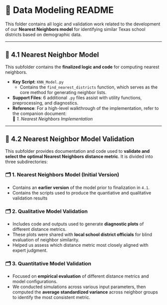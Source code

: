 # 📁 Data Modeling README

This folder contains all logic and validation work related to the development of our **Nearest Neighbors model** for identifying similar Texas school districts based on demographic data.

---

## 📂 4.1 Nearest Neighbor Model

This subfolder contains the **finalized logic and code** for computing nearest neighbors.

- **Key Script**: `KNN_Model.py`  
  - Contains the `find_nearest_districts` function, which serves as the core method for generating neighbor lists.
- **Support Files**: 6 additional `.py` files assist with utility functions, preprocessing, and diagnostics.
- **Reference**: For a high-level walkthrough of the implementation, refer to the companion document:  
  📄 *1. Nearest Neighbors Implementation*

---

## 📂 4.2 Nearest Neighbor Model Validation

This subfolder provides documentation and code used to **validate and select the optimal Nearest Neighbors distance metric**. It is divided into three subdirectories:

### 🗂️ 1. Nearest Neighbors Model (Initial Version)

- Contains an **earlier version** of the model prior to finalization in `4.1`.
- Contains the scripts used to produce the quantiative and qualitative validation results

### 🗂️ 2. Qualitative Model Validation

- Includes code and outputs used to generate **diagnostic plots** of different distance metrics.
- These plots were shared with **local school district officials** for blind evaluation of neighbor similarity.
- Helped us assess which distance metric most closely aligned with expert judgment.

### 🗂️ 3. Quantitative Model Validation

- Focused on **empirical evaluation** of different distance metrics and model configurations.
- We conducted simulations across various input parameters, then computed the **average standardized variance** across neighbor groups to identify the most consistent metric.
